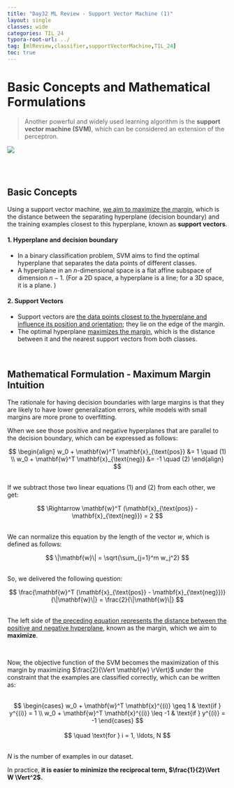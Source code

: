 ```yaml
---
title: "Day32 ML Review - Support Vector Machine (1)"
layout: single
classes: wide
categories: TIL_24
typora-root-url: ../
tag: [mlReview,classifier,supportVectorMachine,TIL_24]
toc: true 
---
```


# Basic Concepts and Mathematical Formulations 

> Another powerful and widely used learning algorithm is the **support vector machine (SVM)**, which can be considered an extension of the perceptron. 

<img src="/blog/images/2024-07-23-TIL24_Day32/DD8DFD26-A0CC-4E5B-A18A-8332363758E6_1_105_c.jpeg">

<br><br>

## Basic Concepts

Using a support vector machine, <u>we aim to maximize the margin</u>, which is the distance between the separating hyperplane (decision boundary) and the training examples closest to this hyperplane, known as **support vectors**.

#### 1. Hyperplane and decision boundary

- In a binary classification problem, SVM aims to find the optimal hyperplane that separates the data points of different classes.
- A hyperplane in an $n$-dimensional space is a flat affine subspace of dimension $n-1$.  (For a 2D space, a hyperplane is a line; for a 3D space, it is a plane. )



#### 2. Support Vectors

- Support vectors are <u>the data points closest to the hyperplane and influence its position and orientation</u>; they lie on the edge of the margin.
- The optimal hyperplane <u>maximizes the margin</u>, which is the distance between it and the nearest support vectors from both classes. 

<br>

## Mathematical Formulation - Maximum Margin Intuition

The rationale for having decision boundaries with large margins is that they are likely to have lower generalization errors, while models with small margins are more prone to overfitting.

When we see those positive and negative hyperplanes that are parallel to the decision boundary, which can be expressed as follows:

<center>
  $$
  \begin{align}
w_0 + \mathbf{w}^T \mathbf{x}_{\text{pos}} &= 1 \quad (1) \\
w_0 + \mathbf{w}^T \mathbf{x}_{\text{neg}} &= -1 \quad (2)
\end{align}
  $$
</center>
<br>

If we subtract those two linear equations (1) and (2) from each other, we get:

<center>
  $$
  \Rightarrow \mathbf{w}^T (\mathbf{x}_{\text{pos}} - \mathbf{x}_{\text{neg}}) = 2
  $$
</center>

<br>

We can normalize this equation by the length of the vector $w$, which is defined as follows: <br>

<center>
  $$
    \|\mathbf{w}\| = \sqrt{\sum_{j=1}^m w_j^2}
  $$
</center>

<br>

So, we delivered the following question:

<center>
  $$
  \frac{\mathbf{w}^T (\mathbf{x}_{\text{pos}} - \mathbf{x}_{\text{neg}})}{\|\mathbf{w}\|} = \frac{2}{\|\mathbf{w}\|}
  $$
</center>

<br>

The left side of <u>the preceding equation represents the distance between the positive and negative hyperplane</u>, known as the margin, which we aim to **maximize**.

<br>

Now, the objective function of the SVM becomes the maximization of this margin by maximizing $\frac{2}{\Vert \mathbf{w} \rVert}$ under the constraint that the examples are classified correctly, which can be written as:

<br>

<center>
  $$
   \begin{cases}
w_0 + \mathbf{w}^T \mathbf{x}^{(i)} \geq 1 & \text{if } y^{(i)} = 1 \\
w_0 + \mathbf{w}^T \mathbf{x}^{(i)} \leq -1 & \text{if } y^{(i)} = -1
\end{cases}
  $$
</center>

<br>

<center>
  $$
    \quad \text{for } i = 1, \ldots, N
  $$
</center>

<br>$N$ is the number of examples in our dataset.

In practice, **it is easier to minimize the reciprocal term, $\frac{1}{2}\Vert W \Vert^2$.**

<br><br>
